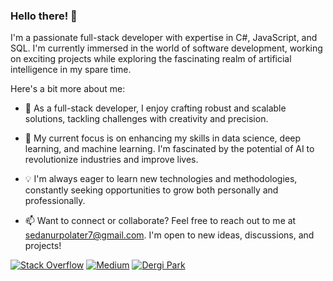 ### Hello there! 👋

I'm a passionate full-stack developer with expertise in C#, JavaScript, and SQL. I'm currently immersed in the world of software development, working on exciting projects while exploring the fascinating realm of artificial intelligence in my spare time.

Here's a bit more about me:

- 🔭 As a full-stack developer, I enjoy crafting robust and scalable solutions, tackling challenges with creativity and precision.
  
- 🌱 My current focus is on enhancing my skills in data science, deep learning, and machine learning. I'm fascinated by the potential of AI to revolutionize industries and improve lives.

- 💡 I'm always eager to learn new technologies and methodologies, constantly seeking opportunities to grow both personally and professionally.

- 📫 Want to connect or collaborate? Feel free to reach out to me at sedanurpolater7@gmail.com. I'm open to new ideas, discussions, and projects!

[![Stack Overflow](https://img.shields.io/badge/Stack%20Overflow-FE7A16?style=for-the-badge&logo=stack-overflow&logoColor=white)](https://stackoverflow.com/users/18040865/seda-nur-polater) [![Medium](https://img.shields.io/badge/Medium-12100E?style=for-the-badge&logo=medium&logoColor=white)](https://medium.com/@sedanurpolater) [![Dergi Park](https://img.shields.io/badge/Dergi%20Park-FF4500?style=for-the-badge&logo=rss&logoColor=white)](https://dergipark.org.tr/@166C3E-F319E0-38F11C-9DDE9F-9D5D6F-801706-205823-410665-B2A27F-6440D7-371269-21)




